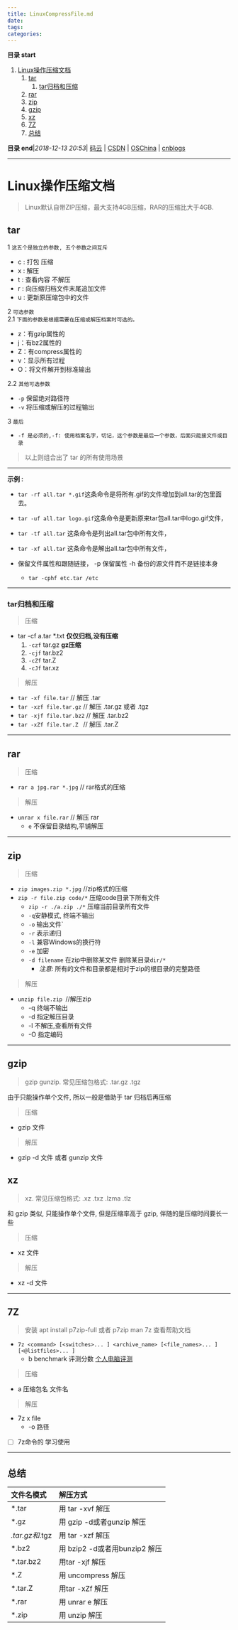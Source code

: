 ```yaml
---
title: LinuxCompressFile.md
date: 
tags: 
categories: 
---
```


**目录 start**
 
1. [Linux操作压缩文档](#linux操作压缩文档)
    1. [tar](#tar)
        1. [tar归档和压缩](#tar归档和压缩)
    1. [rar](#rar)
    1. [zip](#zip)
    1. [gzip](#gzip)
    1. [xz](#xz)
    1. [7Z](#7z)
    1. [总结](#总结)

**目录 end**|_2018-12-13 20:53_| [码云](https://gitee.com/gin9) | [CSDN](http://blog.csdn.net/kcp606) | [OSChina](https://my.oschina.net/kcp1104) | [cnblogs](http://www.cnblogs.com/kuangcp)
****************************************
# Linux操作压缩文档
> Linux默认自带ZIP压缩，最大支持4GB压缩，RAR的压缩比大于4GB.

## tar

1  `这五个是独立的参数, 五个参数之间互斥`
- c : 打包 压缩
- x : 解压
- t : 查看内容 不解压
- r : 向压缩归档文件末尾追加文件
- u : 更新原压缩包中的文件

2 `可选参数`  
2.1 `下面的参数是根据需要在压缩或解压档案时可选的。`
- z：有gzip属性的
- j：有bz2属性的
- Z：有compress属性的
- v：显示所有过程
- O：将文件解开到标准输出

2.2 `其他可选参数`
- `-p` 保留绝对路径符
- `-v` 将压缩或解压的过程输出

3 `最后`
- `-f 是必须的,-f: 使用档案名字，切记，这个参数是最后一个参数，后面只能接文件或目录`

> 以上则组合出了 tar 的所有使用场景

***************************
**示例 :**
- `tar -rf all.tar *.gif`这条命令是将所有.gif的文件增加到all.tar的包里面去。
- `tar -uf all.tar logo.gif`这条命令是更新原来tar包all.tar中logo.gif文件，
- `tar -tf all.tar` 这条命令是列出all.tar包中所有文件，
- `tar -xf all.tar` 这条命令是解出all.tar包中所有文件，

- 保留文件属性和跟随链接， -p 保留属性 -h 备份的源文件而不是链接本身
    - `tar -cphf etc.tar /etc`

********************
### tar归档和压缩
> 压缩
- tar -cf a.tar *.txt **仅仅归档,没有压缩**
    1. `-czf` tar.gz **gz压缩**
    1. `-cjf` tar.bz2 
    1. `-cZf` tar.Z
    1. `-cJf` tar.xz

> 解压
- `tar -xf file.tar`      // 解压 .tar
- `tar -xzf file.tar.gz`  // 解压 .tar.gz 或者 .tgz
- `tar -xjf file.tar.bz2` // 解压 .tar.bz2
- `tar -xZf file.tar.Z `  // 解压 .tar.Z

****************
## rar
> 压缩
- `rar a jpg.rar *.jpg`    // rar格式的压缩

> 解压
- `unrar x file.rar`       // 解压 rar
    - `e` 不保留目录结构,平铺解压

********************
## zip
> 压缩
- `zip images.zip *.jpg` //zip格式的压缩
- `zip -r file.zip code/*` 压缩code目录下所有文件
    - `zip -r ./a.zip ./*` 压缩当前目录所有文件
    - `-q`安静模式, 终端不输出
    - `-o` 输出文件`
    - `-r` 表示递归
    - `-l` 兼容Windows的换行符
    - `-e` 加密
    - `-d filename` 在zip中删除某文件 删除某目录`dir/*`
        - _注意_: 所有的文件和目录都是相对于zip的根目录的完整路径

> 解压
- `unzip file.zip `//解压zip
    - -q 终端不输出 
    - -d 指定解压目录 
    - -l 不解压,查看所有文件 
    - -O 指定编码

***************************
## gzip
> gzip gunzip. 常见压缩包格式: .tar.gz .tgz 

由于只能操作单个文件, 所以一般是借助于 tar 归档后再压缩

> 压缩
- gzip 文件

> 解压
- gzip -d 文件 或者 gunzip 文件

## xz 
> xz. 常见压缩包格式: .xz .txz .lzma .tlz

和 gzip 类似, 只能操作单个文件, 但是压缩率高于 gzip, 伴随的是压缩时间要长一些

> 压缩
- xz 文件

> 解压
- xz -d 文件

***************************
## 7Z
> 安装 apt install p7zip-full 或者 p7zip 
> man 7z 查看帮助文档  
-  `7z <command> [<switches>... ] <archive_name> [<file_names>... ] [<@listfiles>... ]`
    - b benchmark 评测分数 [个人电脑评测](https://gitee.com/kcp1104/codes/0r72axdcp1yewmnljhi8g38)
    
> 压缩
- a 压缩包名 文件名 

> 解压
- 7z x file
    - -o 路径

- [ ] 7z命令的 学习使用

***************
## 总结
| 文件名模式 | 解压方式 |
|:----|:----|
| *.tar |  用 tar -xvf 解压 |
| *.gz|用 gzip -d或者gunzip 解压|
|*.tar.gz和*.tgz| 用 tar -xzf 解压|
|*.bz2|用 bzip2 -d或者用bunzip2 解压|
|*.tar.bz2|用tar -xjf 解压|
|*.Z|用 uncompress 解压|
|*.tar.Z| 用tar -xZf 解压|
|*.rar|用 unrar e 解压|
|*.zip|用 unzip 解压|
